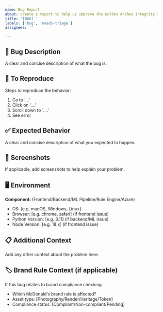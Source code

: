 ```yaml
---
name: Bug Report
about: Create a report to help us improve the Golden Arches Integrity system
title: '[BUG] '
labels: ['bug', 'needs-triage']
assignees: ''

---
```


## 🐛 Bug Description
A clear and concise description of what the bug is.

## 🔄 To Reproduce
Steps to reproduce the behavior:
1. Go to '...'
2. Click on '....'
3. Scroll down to '....'
4. See error

## ✅ Expected Behavior
A clear and concise description of what you expected to happen.

## 📸 Screenshots
If applicable, add screenshots to help explain your problem.

## 🖥️ Environment
**Component:** (Frontend/Backend/ML Pipeline/Rule Engine/Azure)
- OS: [e.g. macOS, Windows, Linux]
- Browser: [e.g. chrome, safari] (if frontend issue)
- Python Version: [e.g. 3.11] (if backend/ML issue)
- Node Version: [e.g. 18.x] (if frontend issue)

## 📋 Additional Context
Add any other context about the problem here.

## 🏷️ Brand Rule Context (if applicable)
If this bug relates to brand compliance checking:
- Which McDonald's brand rule is affected?
- Asset type: [Photography/Render/Heritage/Token]
- Compliance status: [Compliant/Non-compliant/Pending] 